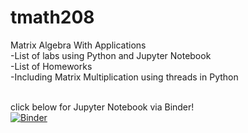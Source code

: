 # tmath208

Matrix Algebra With Applications
  <br />-List of labs using Python and Jupyter Notebook
  <br />-List of Homeworks
  <br />-Including Matrix Multiplication using threads in Python

<br />click below for Jupyter Notebook via Binder!
<br />[![Binder](https://mybinder.org/badge_logo.svg)](https://mybinder.org/v2/gh/veasnab/tmath208/main)
